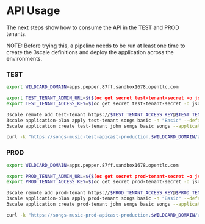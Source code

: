 # API Usage

The next steps show how to consume the API in the TEST and PROD tenants. 

NOTE: Before trying this, a pipeline needs to be run at least one time to create the 3scale definitions and deploy the application across the environments.

### TEST

```bash
export WILDCARD_DOMAIN=apps.pepper.87ff.sandbox1678.opentlc.com

export TEST_TENANT_ADMIN_URL=${$(oc get secret test-tenant-secret -o json -n 3scale | jq -r .data.adminURL | base64 --decode -)#https://}
export TEST_TENANT_ACCESS_KEY=$(oc get secret test-tenant-secret -o json -n 3scale | jq -r .data.token | base64 --decode -)

3scale remote add test-tenant https://$TEST_TENANT_ACCESS_KEY@$TEST_TENANT_ADMIN_URL --insecure
3scale application-plan apply test-tenant songs basic -n "Basic" --default --insecure
3scale application create test-tenant john songs basic songs --application-id=songs --user-key 123456789 --description=Songs --insecure

curl -k "https://songs-music-test-apicast-production.$WILDCARD_DOMAIN/api/songs?user_key=123456789"
```

### PROD

```bash
export WILDCARD_DOMAIN=apps.pepper.87ff.sandbox1678.opentlc.com

export PROD_TENANT_ADMIN_URL=${$(oc get secret prod-tenant-secret -o json -n 3scale | jq -r .data.adminURL | base64 --decode -)#https://}
export PROD_TENANT_ACCESS_KEY=$(oc get secret prod-tenant-secret -o json -n 3scale | jq -r .data.token | base64 --decode -)

3scale remote add prod-tenant https://$PROD_TENANT_ACCESS_KEY@$PROD_TENANT_ADMIN_URL --insecure
3scale application-plan apply prod-tenant songs basic -n "Basic" --default --insecure
3scale application create prod-tenant john songs basic songs --application-id=songs --user-key 123456789 --description=Songs --insecure

curl -k "https://songs-music-prod-apicast-production.$WILDCARD_DOMAIN/api/songs?user_key=123456789"
```
